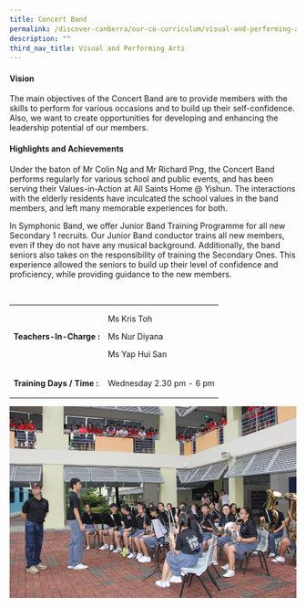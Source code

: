 ```yaml
---
title: Concert Band
permalink: /discover-canberra/our-co-curriculum/visual-and-performing-arts/concert-band/
description: ""
third_nav_title: Visual and Performing Arts
---
```

<h4><strong>Vision</strong></h4>
<p>The main objectives of the Concert Band are to provide members with the skills to perform for various occasions and to build up their self-confidence. Also, we want to create opportunities for developing and enhancing the leadership potential of our members.</p>
<h4><strong>Highlights and Achievements</strong></h4>
<p>Under the baton of Mr Colin Ng and Mr Richard Png, the Concert Band performs regularly for various school and public events, and has been serving their Values-in-Action at All Saints Home @ Yishun. The interactions with the elderly residents have inculcated the school values in the band members, and left many memorable experiences for both.</p>
<div>
<div>
<p>In Symphonic Band, we offer Junior Band Training Programme for all new Secondary 1 recruits. Our Junior Band conductor trains all new members, even if they do not have any musical background. Additionally, the band seniors also takes on the responsibility of training the Secondary Ones. This experience allowed the seniors to build up their level of confidence and proficiency, while providing guidance to the new members.</p>
<p>&nbsp;</p>
</div>
<table border="0" cellpadding="10">
<tbody>
<tr>
<td>
<p><strong>Teachers-In-Charge :</strong></p>
</td>
<td>
<p>Ms Kris Toh</p>
<p>Ms Nur Diyana</p>
<p>Ms Yap Hui San</p>
</td>
</tr>
<tr>
<td>
<p><strong>Training Days / Time :</strong></p>
</td>
<td>
<p>Wednesday 2.30 pm - 6 pm</p>
</td>
</tr>
</tbody>
</table>
</div>

![](/images/symphonic-1.jpg)